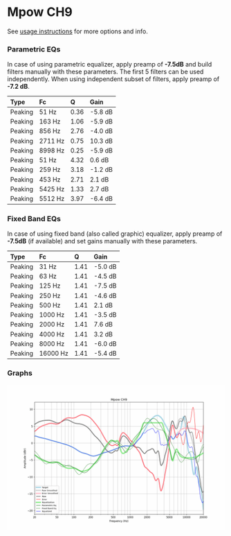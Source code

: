 # Mpow CH9
See [usage instructions](https://github.com/jaakkopasanen/AutoEq#usage) for more options and info.

### Parametric EQs
In case of using parametric equalizer, apply preamp of **-7.5dB** and build filters manually
with these parameters. The first 5 filters can be used independently.
When using independent subset of filters, apply preamp of **-7.2 dB**.

| Type    | Fc      |    Q | Gain    |
|:--------|:--------|:-----|:--------|
| Peaking | 51 Hz   | 0.36 | -5.8 dB |
| Peaking | 163 Hz  | 1.06 | -5.9 dB |
| Peaking | 856 Hz  | 2.76 | -4.0 dB |
| Peaking | 2711 Hz | 0.75 | 10.3 dB |
| Peaking | 8998 Hz | 0.25 | -5.9 dB |
| Peaking | 51 Hz   | 4.32 | 0.6 dB  |
| Peaking | 259 Hz  | 3.18 | -1.2 dB |
| Peaking | 453 Hz  | 2.71 | 2.1 dB  |
| Peaking | 5425 Hz | 1.33 | 2.7 dB  |
| Peaking | 5512 Hz | 3.97 | -6.4 dB |

### Fixed Band EQs
In case of using fixed band (also called graphic) equalizer, apply preamp of **-7.5dB**
(if available) and set gains manually with these parameters.

| Type    | Fc       |    Q | Gain    |
|:--------|:---------|:-----|:--------|
| Peaking | 31 Hz    | 1.41 | -5.0 dB |
| Peaking | 63 Hz    | 1.41 | -4.5 dB |
| Peaking | 125 Hz   | 1.41 | -7.5 dB |
| Peaking | 250 Hz   | 1.41 | -4.6 dB |
| Peaking | 500 Hz   | 1.41 | 2.1 dB  |
| Peaking | 1000 Hz  | 1.41 | -3.5 dB |
| Peaking | 2000 Hz  | 1.41 | 7.6 dB  |
| Peaking | 4000 Hz  | 1.41 | 3.2 dB  |
| Peaking | 8000 Hz  | 1.41 | -6.0 dB |
| Peaking | 16000 Hz | 1.41 | -5.4 dB |

### Graphs
![](./Mpow%20CH9.png)